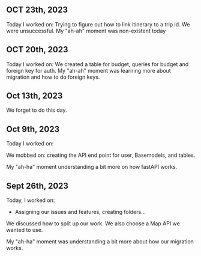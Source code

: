 ## OCT 23th, 2023

Today I worked on:
Trying to figure out how to link itinerary to a trip id. We were unsuccessful.
My "ah-ah" moment was non-existent today

## OCT 20th, 2023

Today I worked on:
We created a table for budget, queries for budget and foreign key for auth.
My "ah-ah" moment was learning more about migration and how to do foreign keys.

## Oct 13th, 2023

We forget to do this day.

## Oct 9th, 2023

Today I worked on:

We mobbed on: creating the API end point for user, Basemodels, and tables.

My "ah-ha" moment understanding a bit more on how fastAPI works.

## Sept 26th, 2023

Today, I worked on:

- Assigning our issues and features, creating folders...

We discussed how to split up our work. We also choose a Map API we wanted to use.

My "ah-ha" moment was understanding a bit more about how our migration works.
